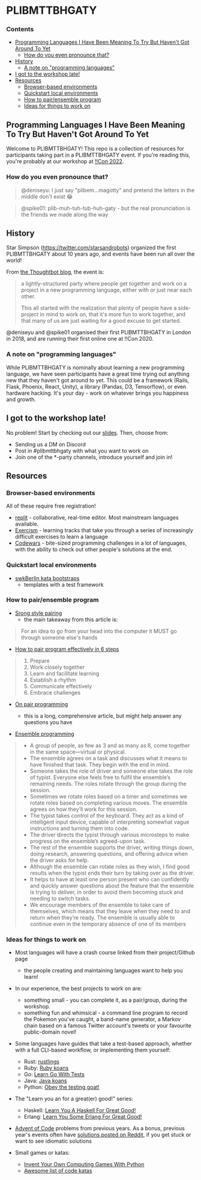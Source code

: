 # PLIBMTTBHGATY

### Contents
  * [Programming Languages I Have Been Meaning To Try But Haven't Got Around To Yet](#programming-languages-i-have-been-meaning-to-try-but-haven-t-got-around-to-yet)
    + [How do you even pronounce that?](#how-do-you-even-pronounce-that-)
  * [History](#history)
    + [A note on "programming languages"](#a-note-on--programming-languages-)
  * [I got to the workshop late!](#i-got-to-the-workshop-late-)
  * [Resources](#resources)
    + [Browser-based environments](#browser-based-environments)
    + [Quickstart local environments](#quickstart-local-environments)
    + [How to pair/ensemble program](#how-to-pair-ensemble-program)
    + [Ideas for things to work on](#ideas-for-things-to-work-on)

## Programming Languages I Have Been Meaning To Try But Haven't Got Around To Yet

Welcome to PLIBMTTBHGATY! This repo is a collection of resources for
participants taking part in a PLIBMTTBHGATY event. If you're reading this,
you're probably at our workshop at [!!Con 2022](https://bangbangcon.com).

### How do you even pronounce that?

> @deniseyu: I just say "plibem...magotty" and pretend the letters in the middle don't exist 😂

> @spike01: plib-muh-tuh-tub-huh-gaty - but the real pronunciation is the
> friends we made along the way

## History

Star Simpson (https://twitter.com/starsandrobots) organized the first PLIBMTTBHGATY about 10 years ago, and events have been run all over the world!

From [the Thoughtbot blog](thoughtbot.com/blog/a-new-look-for-plibmttbhgaty), the event is:

> a lightly-structured party where people get together and work on a project in a new programming language, either with or just near each other.
>  
> This all started with the realization that plenty of people have a side-project in mind to work on, that it's more fun to work together, and that many of us are just waiting for a good excuse to get started.

@deniseyu and @spike01 organised their first PLIBMTTBHGATY in London in 2018,
and are running their first online one at !!Con 2020.

### A note on "programming languages"

While PLIBMTTBHGATY is nominally about learning a new programming language, we
have seen participants have a great time trying out anything new that they
haven't got around to yet. This could be a framework (Rails, Flask, Phoenix,
React, Unity), a library (Pandas, D3, Tensorflow), or even hardware hacking.
It's your day - work on whatever brings you happiness and growth.

## I got to the workshop late!

No problem! Start by checking out our [slides](https://docs.google.com/presentation/d/1mcdMro9cSCrqhbuRIFYLLDCLHSb22FCyMYh5H8eb8to/edit#slide=id.p). Then, choose from:
* Sending us a DM on Discord
* Post in #plibmttbhgaty with what you want to work on
* Join one of the \*-party channels, introduce yourself and join in!

## Resources

### Browser-based environments

All of these require free registration!
* [replit](https://replit.com/) - collaborative, real-time editor. Most
  mainstream languages available.
* [Exercism](https://exercism.org/) - learning tracks that take you through
  a series of increasingly difficult exercises to learn a language
* [Codewars](https://www.codewars.com/) - bite-sized programming challenges in
  a lot of languages, with the ability to check out other people's solutions at
  the end.

### Quickstart local environments
* [swkBerlin kata bootstraps](https://github.com/swkBerlin/kata-bootstraps)
  - templates with a test framework

### How to pair/ensemble program
* [Srong style
  pairing](http://llewellynfalco.blogspot.com/2014/06/llewellyns-strong-style-pairing.html)
  - the main takeaway from this article is:
> For an idea to go from your head into the computer it MUST go through someone else's hands

* [How to pair program effectively in
  6 steps](https://gds.blog.gov.uk/2018/02/06/how-to-pair-program-effectively-in-6-steps/)
> 1. Prepare
> 2. Work closely together
> 3. Learn and facilitate learning
> 4. Establish a rhythm
> 5. Communicate effectively
> 6. Embrace challenges

* [On pair programming](https://martinfowler.com/articles/on-pair-programming.html)
  - this is a long, comprehensive article, but might help answer any questions
    you have

* [Ensemble programming](https://www.jbrains.ca/sessions/ensemble-programming)
> * A group of people, as few as 3 and as many as 8, come together in the same space—virtual or physical.
> * The ensemble agrees on a task and discusses what it means to have finished that task. They begin with the end in mind.
> * Someone takes the role of driver and someone else takes the role of typist. Everyone else feels free to fulfil the ensemble’s remaining needs. The roles rotate through the group during the session.
> * Sometimes we rotate roles based on a timer and sometimes we rotate roles based on completing various moves. The ensemble agrees on how they’ll work for this session.
> * The typist takes control of the keyboard. They act as a kind of intelligent input device, capable of interpreting somewhat vague instructions and turning them into code.
> * The driver directs the typist through various microsteps to make progress on the ensemble’s agreed-upon task.
> * The rest of the ensemble supports the driver, writing things down, doing research, answering questions, and offering advice when the driver asks for help.
> * Although the ensemble can rotate roles as they wish, I find good results when the typist ends their turn by taking over as the driver.
> * It helps to have at least one person present who can confidently and quickly answer questions about the feature that the ensemble is trying to deliver, in order to avoid them becoming stuck and needing to switch tasks.
> * We encourage members of the ensemble to take care of themselves, which means that they leave when they need to and return when they’re ready. The ensemble is usually able to continue even in the temporary absence of one of its members

### Ideas for things to work on

* Most languages will have a crash course linked from their project/Github page
  - the people creating and maintaining languages want to help you learn!

* In our experience, the best projects to work on are:
    * something small - you can complete it, as a pair/group, during the
      workshop.
    * something fun and whimsical - a command line program to record the
      Pokemon you've caught, a band-name generator, a Markov chain based on
      a famous Twitter account's tweets or your favourite public-domain novel!

* Some languages have guides that take a test-based approach, whether with
  a full CLI-based workflow, or implementing them yourself:
  * Rust: [rustlings](https://github.com/rust-lang/rustlings)
  * Ruby: [Ruby koans](http://rubykoans.com/)
  * Go: [Learn Go With Tests](https://quii.gitbook.io/learn-go-with-tests/)
  * Java: [Java koans](https://github.com/matyb/java-koans)
  * Python: [Obey the testing
    goat!](https://www.obeythetestinggoat.com/pages/book.html#toc)

* The "Learn you an <X> for a great(er) good!" series:
  * Haskell: [Learn You A Haskell For Great
    Good!](http://learnyouahaskell.com/)
  * Erlang: [Learn You Some Erlang For Great
    Good!](https://learnyousomeerlang.com/)

* [Advent of Code](https://adventofcode.com/2022/events) problems from previous
  years. As a bonus, previous year's events often have [solutions posted on
  Reddit](https://www.reddit.com/r/adventofcode/wiki/solution_megathreads/), if
  you get stuck or want to see idiomatic solutions

* Small games or katas:
  * [Invent Your Own Computing
    Games With Python](https://inventwithpython.com/invent4thed/)
  * [Awesome list of code katas](https://github.com/gamontal/awesome-katas)

